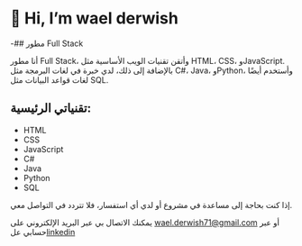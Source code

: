 # 👋 Hi, I’m wael derwish
-## مطور Full Stack

أنا مطور Full Stack، وأتقن تقنيات الويب الأساسية مثل HTML، CSS، وJavaScript. بالإضافة إلى ذلك، لدي خبرة في لغات البرمجة مثل C#، Java، وPython، وأستخدم أيضًا لغات قواعد البيانات مثل SQL.

## تقنياتي الرئيسية:
- HTML
- CSS
- JavaScript
- C#
- Java
- Python
- SQL

إذا كنت بحاجة إلى مساعدة في مشروع أو لدي أي استفسار، فلا تتردد في التواصل معي.

يمكنك الاتصال بي عبر البريد الإلكتروني على wael.derwish71@gmail.com أو عبر حسابي عل[linkedin](https://www.linkedin.com/me?trk=p_mwlite_feed_updates-secondary_nav)

